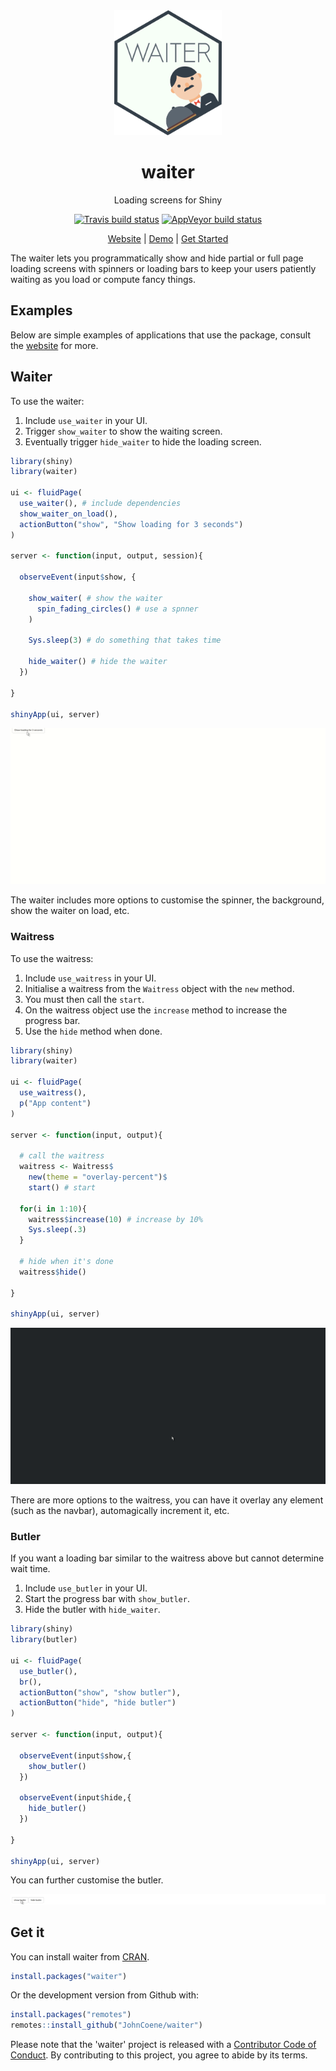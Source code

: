 <div align="center">

<img src="./man/figures/logo.png" height = "200px" />

# waiter

Loading screens for Shiny

[![Travis build status](https://travis-ci.org/JohnCoene/waiter.svg?branch=master)](https://travis-ci.org/JohnCoene/waiter)
[![AppVeyor build status](https://ci.appveyor.com/api/projects/status/github/JohnCoene/waiter?branch=master&svg=true)](https://ci.appveyor.com/project/JohnCoene/waiter)

[Website](https://waiter.john-coene.com) | [Demo](https://shiny.john-coene.com/waiter/) | [Get Started](https://waiter.john-coene.com/#/waiter)

</div>

The waiter lets you programmatically show and hide partial or full page loading screens with spinners or loading bars to keep your users patiently waiting as you load or compute fancy things.

## Examples

Below are simple examples of applications that use the package, consult the [website](https://waiter.john-coene.com) for more.

## Waiter

To use the waiter:

1. Include `use_waiter` in your UI.
2. Trigger `show_waiter` to show the waiting screen.
3. Eventually trigger `hide_waiter` to hide the loading screen.

```r
library(shiny)
library(waiter)

ui <- fluidPage(
  use_waiter(), # include dependencies
  show_waiter_on_load(),
  actionButton("show", "Show loading for 3 seconds")
)

server <- function(input, output, session){

  observeEvent(input$show, {

    show_waiter( # show the waiter
      spin_fading_circles() # use a spnner
    )

    Sys.sleep(3) # do something that takes time
    
    hide_waiter() # hide the waiter
  })
  
}

shinyApp(ui, server)
```

![](man/figures//waiter-basic.gif)

The waiter includes more options to customise the spinner, the background, show the waiter on load, etc.

### Waitress

To use the waitress:

1. Include `use_waitress` in your UI.
2. Initialise a waitress from the `Waitress` object with the `new` method.
3. You must then call the `start`.
4. On the waitress object use the `increase` method to increase the progress bar.
5. Use the `hide` method when done.

```r
library(shiny)
library(waiter)

ui <- fluidPage(
  use_waitress(),
  p("App content")
)

server <- function(input, output){

  # call the waitress
  waitress <- Waitress$
    new(theme = "overlay-percent")$
    start() # start

  for(i in 1:10){
    waitress$increase(10) # increase by 10%
    Sys.sleep(.3)
  }

  # hide when it's done
  waitress$hide() 

}

shinyApp(ui, server)
```

![](man/figures//waitress-basic.gif)

There are more options to the waitress, you can have it overlay any element (such as the navbar), automagically increment it, etc.

### Butler

If you want a loading bar similar to the waitress above but cannot determine wait time.

1. Include `use_butler` in your UI.
2. Start the progress bar with `show_butler`.
3. Hide the butler with `hide_waiter`.

```r
library(shiny)
library(butler)

ui <- fluidPage(
  use_butler(),
  br(),
  actionButton("show", "show butler"),
  actionButton("hide", "hide butler")
)

server <- function(input, output){

  observeEvent(input$show,{
    show_butler()
  })

  observeEvent(input$hide,{
    hide_butler()
  })

}

shinyApp(ui, server)
```

You can further customise the butler.

![](man/figures//butler-basic.gif)

## Get it

You can install waiter from [CRAN](https://CRAN.R-project.org/package=waiter).

```r
install.packages("waiter")
```

Or the development version from Github with:

``` r
install.packages("remotes")
remotes::install_github("JohnCoene/waiter")
```

Please note that the 'waiter' project is released with a [Contributor Code of Conduct](CODE_OF_CONDUCT.md). By contributing to this project, you agree to abide by its terms.
